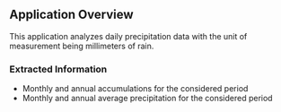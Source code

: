 ## Application Overview

This application analyzes daily precipitation data with the unit of measurement being millimeters of rain.

### Extracted Information

- Monthly and annual accumulations for the considered period
- Monthly and annual average precipitation for the considered period